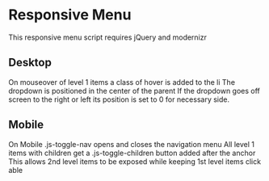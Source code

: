 Responsive Menu
========================

This responsive menu script requires jQuery and modernizr

## Desktop

On mouseover of level 1 items a class of hover is added to the li
The dropdown is positioned in the center of the parent
If the dropdown goes off screen to the right or left its position is set to 0 for necessary side. 

## Mobile

On Mobile .js-toggle-nav opens and closes the navigation menu
All level 1 items with children get a .js-toggle-children button added after the anchor
This allows 2nd level items to be exposed while keeping 1st level items click able